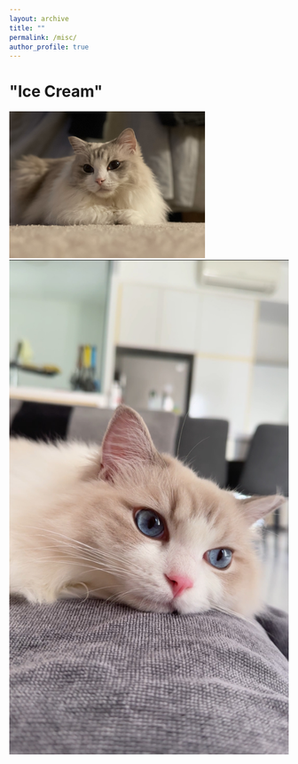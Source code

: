 ```yaml
---
layout: archive
title: ""
permalink: /misc/
author_profile: true
---
```



# "Ice Cream"

<img src="/images/misc/cat1.jpg" width="70%">

<img src="/images/misc/cat3.JPG" height="20%">
